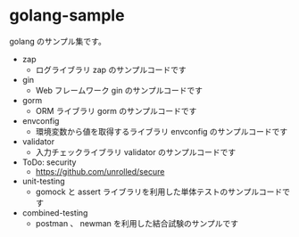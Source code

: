 # golang-sample

golang のサンプル集です。

- zap
  - ログライブラリ zap のサンプルコードです
- gin
  - Web フレームワーク gin のサンプルコードです
- gorm
  - ORM ライブラリ gorm のサンプルコードです
- envconfig
  - 環境変数から値を取得するライブラリ envconfig のサンプルコードです
- validator
  - 入力チェックライブラリ validator のサンプルコードです
- ToDo: security
  - https://github.com/unrolled/secure
- unit-testing
  - gomock と assert ライブラリを利用した単体テストのサンプルコードです
- combined-testing
  - postman 、 newman を利用した結合試験のサンプルです